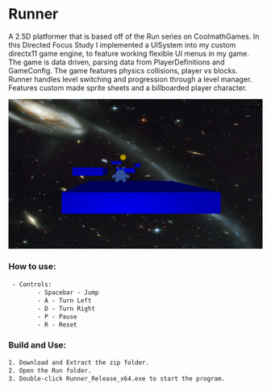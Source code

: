 # Runner
A 2.5D platformer that is based off of the Run series on CoolmathGames. In this Directed Focus Study I implemented a UISystem into my custom directx11 game engine, to feature working flexible UI menus in my game.
The game is data driven, parsing data from PlayerDefinitions and GameConfig. The game features physics collisions, player vs blocks.
Runner handles level switching and progression through a level manager. Features custom made sprite sheets and a billboarded player character.

![Runner Banner](https://github.com/jswilkinSMU/Runner/blob/main/RunnerHeroImage.png)

### How to use:

  	 - Controls:
		    - Spacebar - Jump
		    - A - Turn Left
		    - D - Turn Right
		    - P - Pause
		    - R - Reset

### Build and Use:

	1. Download and Extract the zip folder.
	2. Open the Run folder.
	3. Double-click Runner_Release_x64.exe to start the program.
